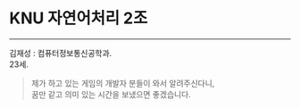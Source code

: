 # KNU 자연어처리 2조

---
김재성
:	컴퓨터정보통신공학과.  
23세. 
> 제가 하고 있는 게임의 개발자 분들이 와서 알려주신다니,  
> 꿈만 같고 의미 있는 시간을 보냈으면 좋겠습니다.
